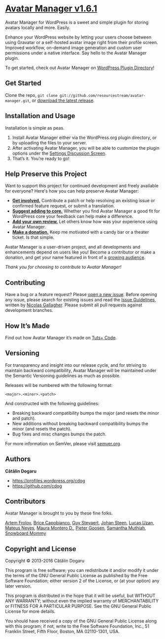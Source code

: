 # [Avatar Manager v1.6.1](https://wordpress.org/plugins/avatar-manager/)

Avatar Manager for WordPress is a sweet and simple plugin for storing avatars locally and more. Easily.

Enhance your WordPress website by letting your users choose between using Gravatar or a self-hosted avatar image right from their profile screen. Improved workflow, on-demand image generation and custom user permissions under a native interface. Say hello to the Avatar Manager plugin.

To get started, check out Avatar Manager on [WordPress Plugin Directory](https://wordpress.org/plugins/avatar-manager/)!


## Get Started

Clone the repo, `git clone git://github.com/resourcestream/avatar-manager.git`, or [download the latest release](https://github.com/resourcestream/avatar-manager/zipball/master).


## Installation and Usage

Installation is simple as peas.

1. Install Avatar Manager either via the WordPress.org plugin directory, or by uploading the files to your server.
2. After activating Avatar Manager, you will be able to customize the plugin options under the [Settings Discussion Screen](http://codex.wordpress.org/Settings_Discussion_Screen).
3. That’s it. You’re ready to go!


## Help Preserve this Project

Want to support this project for continued development and freely available for everyone? Here's how you can help preserve Avatar Manager:

* [**Get involved.**](https://github.com/resourcestream/avatar-manager#contributing) Contribute a patch or help resolving an existing issue or confirmed feature request, or submit a translation.
* [**Suggest adding to core.**](https://core.trac.wordpress.org/ticket/16020) Whether you find Avatar Manager a good fit for WordPress core your feedback can help make a difference.
* [**Add your own review.**](https://wordpress.org/support/view/plugin-reviews/avatar-manager#postform) Let others know how was your experience using Avatar Manager.
* [**Make a donation.**](https://www.paypal.com/cgi-bin/webscr?cmd=_s-xclick&hosted_button_id=SMKJZHX7G3VQS) Keep me motivated with a candy bar or a theater ticket. Is that simple.

Avatar Manager is a user-driven project, and all developments and enhancements depend on users like _you_! Become a contributor or make a donation, and get your name featured in front of a [growing audience](https://wordpress.org/plugins/avatar-manager/stats/).

_Thank you for choosing to contribute to Avatar Manager!_


## Contributing

Have a bug or a feature request? Please [open a new issue](https://github.com/resourcestream/avatar-manager/issues). Before opening any issue, please search for existing issues and read the [Issue Guidelines](https://github.com/necolas/issue-guidelines), written by [Nicolas Gallagher](https://github.com/necolas/). Please submit all pull requests against development branches.


## How It’s Made

Find out how Avatar Manager it’s made on [Tuts+ Code](http://code.tutsplus.com/series/how-to-create-a-wordpress-avatar-management-plugin-from-scratch--wp-33866).


## Versioning

For transparency and insight into our release cycle, and for striving to maintain backward compatibility, Avatar Manager will be maintained under the Semantic Versioning guidelines as much as possible.

Releases will be numbered with the following format:

`<major>.<minor>.<patch>`

And constructed with the following guidelines:

* Breaking backward compatibility bumps the major (and resets the minor and patch).
* New additions without breaking backward compatibility bumps the minor (and resets the patch).
* Bug fixes and misc changes bumps the patch.

For more information on SemVer, please visit [semver.org](http://semver.org/).


## Authors

**Cătălin Dogaru**

* https://profiles.wordpress.org/cdog
* https://github.com/cdog


## Contributors

Avatar Manager is brought to you by these fine folks.

[Artem Frolov](https://profiles.wordpress.org/dikiy_forester),
[Brice Capobianco](https://profiles.wordpress.org/brikou),
[Guy Steyaert](https://profiles.wordpress.org/ideos),
[Johan Steen](https://profiles.wordpress.org/artstorm),
[Lucas Uzan](https://profiles.wordpress.org/wiiz83),
[Mateus Neves](https://profiles.wordpress.org/mateusneves),
[Maura Montero D.](https://profiles.wordpress.org/modima65),
[Pieter Goosen](https://profiles.wordpress.org/pietergoosen),
[Samantha Muthiah](https://profiles.wordpress.org/schm168),
[Snowboard Mommy](https://profiles.wordpress.org/snowboardmommy)


## Copyright and License

Copyright © 2013-2016 Cătălin Dogaru

This program is free software; you can redistribute it and/or modify it under the terms of the GNU General Public License as published by the Free Software Foundation; either version 2 of the License, or (at your option) any later version.

This program is distributed in the hope that it will be useful, but WITHOUT ANY WARRANTY; without even the implied warranty of MERCHANTABILITY or FITNESS FOR A PARTICULAR PURPOSE. See the GNU General Public License for more details.

You should have received a copy of the GNU General Public License along with this program; if not, write to the Free Software Foundation, Inc., 51 Franklin Street, Fifth Floor, Boston, MA 02110-1301, USA.
